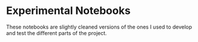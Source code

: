 # Experimental Notebooks
These notebooks are slightly cleaned versions of the ones I used to develop and test the different parts of the project. 